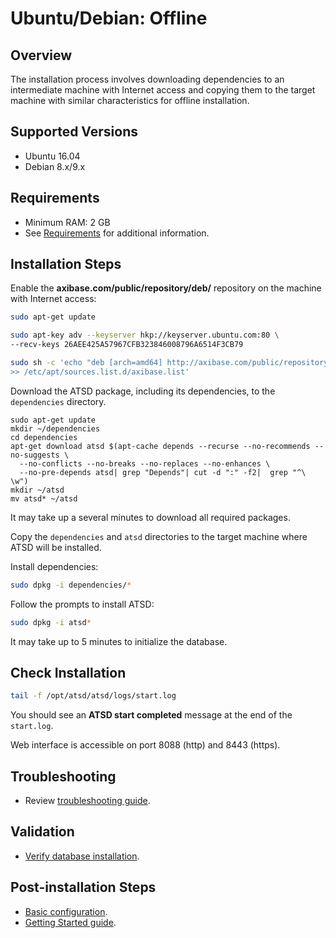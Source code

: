 # Ubuntu/Debian: Offline

## Overview

The installation process involves downloading dependencies to an intermediate machine with Internet access
and copying them to the target machine with similar characteristics for offline installation.

## Supported Versions

- Ubuntu 16.04
- Debian 8.x/9.x

## Requirements

- Minimum RAM: 2 GB
- See [Requirements](../administration/requirements.md) for additional information.

## Installation Steps

Enable the **axibase.com/public/repository/deb/** repository on the machine with Internet access:

```sh
sudo apt-get update
```

```sh
sudo apt-key adv --keyserver hkp://keyserver.ubuntu.com:80 \
--recv-keys 26AEE425A57967CFB323846008796A6514F3CB79
```

```sh
sudo sh -c 'echo "deb [arch=amd64] http://axibase.com/public/repository/deb/ ./" \
>> /etc/apt/sources.list.d/axibase.list'
```

Download the ATSD package, including its dependencies, to the `dependencies` directory.

```
sudo apt-get update
mkdir ~/dependencies
cd dependencies
apt-get download atsd $(apt-cache depends --recurse --no-recommends --no-suggests \
  --no-conflicts --no-breaks --no-replaces --no-enhances \
  --no-pre-depends atsd| grep "Depends"| cut -d ":" -f2|  grep "^\ \w")  
mkdir ~/atsd
mv atsd* ~/atsd
```
It may take up a several minutes to download all required packages.

Copy the `dependencies` and `atsd` directories to the target machine where ATSD will be installed.

Install dependencies:

```sh
sudo dpkg -i dependencies/*
```

Follow the prompts to install ATSD:

```sh
sudo dpkg -i atsd*
```

It may take up to 5 minutes to initialize the database.

## Check Installation

```sh
tail -f /opt/atsd/atsd/logs/start.log
```

You should see an **ATSD start completed** message at the end of the `start.log`.

Web interface is accessible on port 8088 (http) and 8443 (https).

## Troubleshooting

* Review [troubleshooting guide](troubleshooting.md).

## Validation

* [Verify database installation](verifying-installation.md).

## Post-installation Steps

* [Basic configuration](post-installation.md).
* [Getting Started guide](../tutorials/getting-started.md).
